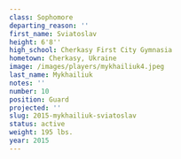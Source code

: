 ```yaml
---
class: Sophomore
departing_reason: ''
first_name: Sviatoslav
height: 6'8''
high_school: Cherkasy First City Gymnasia
hometown: Cherkasy, Ukraine
image: /images/players/mykhailiuk4.jpeg
last_name: Mykhailiuk
notes: ''
number: 10
position: Guard
projected: ''
slug: 2015-mykhailiuk-sviatoslav
status: active
weight: 195 lbs.
year: 2015
---
```

